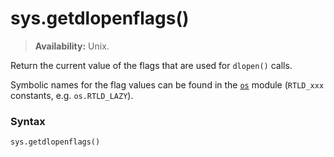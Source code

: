 # sys.getdlopenflags()

> **Availability:** Unix.

Return the current value of the flags that are used for `dlopen()` calls.

Symbolic names for the flag values can be found in the [`os`](/modules/os/) module (`RTLD_xxx` constants, e.g. `os.RTLD_LAZY`).

### Syntax

```python
sys.getdlopenflags()
```